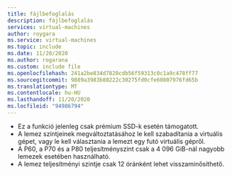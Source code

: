 ```yaml
---
title: fájlbefoglalás
description: fájlbefoglalás
services: virtual-machines
author: roygara
ms.service: virtual-machines
ms.topic: include
ms.date: 11/20/2020
ms.author: rogarana
ms.custom: include file
ms.openlocfilehash: 241a2be834d7828cdb56f59313c0c1a9c478ff77
ms.sourcegitcommit: 9889a3983b88222c30275fd0cfe60807976fd65b
ms.translationtype: MT
ms.contentlocale: hu-HU
ms.lasthandoff: 11/20/2020
ms.locfileid: "94986794"
---
```

- Ez a funkció jelenleg csak prémium SSD-k esetén támogatott.
- A lemez szintjeinek megváltoztatásához le kell szabadítania a virtuális gépet, vagy le kell választania a lemezt egy futó virtuális gépről.
- A P60, a P70 és a P80 teljesítményszint csak a 4 096 GiB-nál nagyobb lemezek esetében használható.
- A lemez teljesítményi szintje csak 12 óránként lehet visszaminősíthető.